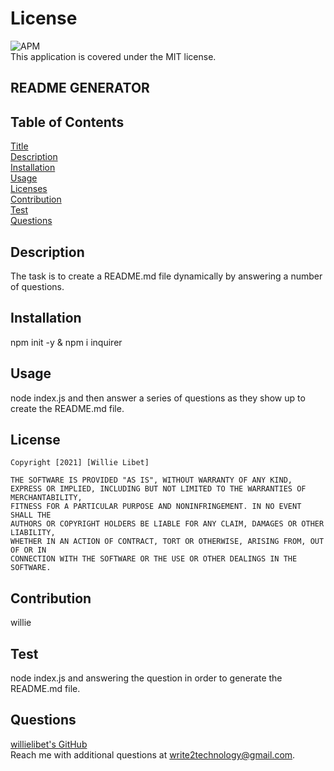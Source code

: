 # License 
  ![APM](https://img.shields.io/apm/l/npm?style=plastic)<br /> This application is covered under the MIT license.

##  README GENERATOR

## Table of Contents
  [Title](#title)  
  [Description](#description)  
  [Installation](#installation)  
  [Usage](#usage)  
  [Licenses](#licenses)  
  [Contribution](#contribution)  
  [Test](#test)  
  [Questions](#questions)

  ## Description
  The task is to create a README.md file dynamically by answering a number of questions.

  ## Installation
  npm init -y & npm i inquirer
  
  ## Usage
  node index.js and then answer a series of questions as they show up to create the README.md file.

  ## License
    Copyright [2021] [Willie Libet]
    
    THE SOFTWARE IS PROVIDED "AS IS", WITHOUT WARRANTY OF ANY KIND, 
    EXPRESS OR IMPLIED, INCLUDING BUT NOT LIMITED TO THE WARRANTIES OF MERCHANTABILITY, 
    FITNESS FOR A PARTICULAR PURPOSE AND NONINFRINGEMENT. IN NO EVENT SHALL THE 
    AUTHORS OR COPYRIGHT HOLDERS BE LIABLE FOR ANY CLAIM, DAMAGES OR OTHER LIABILITY, 
    WHETHER IN AN ACTION OF CONTRACT, TORT OR OTHERWISE, ARISING FROM, OUT OF OR IN 
    CONNECTION WITH THE SOFTWARE OR THE USE OR OTHER DEALINGS IN THE SOFTWARE.

  ## Contribution
  willie 

  ## Test
  node index.js and answering the question in order to generate the README.md file.

  ## Questions 
  [willielibet's GitHub](https://github.com/willielibet)   
  Reach me with additional questions at write2technology@gmail.com.
